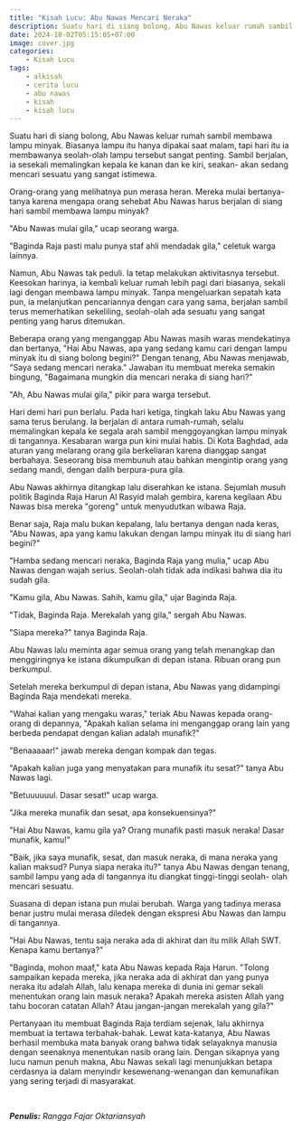 ```yaml
---
title: "Kisah Lucu: Abu Nawas Mencari Neraka"
description: Suatu hari di siang bolong, Abu Nawas keluar rumah sambil membawa lampu minyak. Biasanya lampu itu hanya dipakai saat malam, tapi hari itu ia membawanya seolah-olah lampu tersebut sangat penting.
date: 2024-10-02T05:15:05+07:00
image: cover.jpg
categories:
    - Kisah Lucu
tags:
    - alkisah
    - cerita lucu
    - abu nawas
    - kisah
    - kisah lucu
---
```


Suatu hari di siang bolong, Abu Nawas keluar rumah sambil membawa
lampu minyak. Biasanya lampu itu hanya dipakai saat malam, tapi hari
itu ia membawanya seolah-olah lampu tersebut sangat penting. Sambil
berjalan, ia sesekali memalingkan kepala ke kanan dan ke kiri, seakan-
akan sedang mencari sesuatu yang sangat istimewa.

Orang-orang yang melihatnya pun merasa heran. Mereka mulai bertanya-
tanya karena mengapa orang sehebat Abu Nawas harus berjalan di siang
hari sambil membawa lampu minyak?

"Abu Nawas mulai gila," ucap seorang warga.

"Baginda Raja pasti malu punya staf ahli mendadak gila,"
celetuk warga lainnya.

Namun, Abu Nawas tak peduli. Ia tetap melakukan aktivitasnya tersebut.
Keesokan harinya, ia kembali keluar rumah lebih pagi dari biasanya,
sekali lagi dengan membawa lampu minyak. Tanpa mengeluarkan sepatah
kata pun, ia melanjutkan pencariannya dengan cara yang sama, berjalan
sambil terus memerhatikan sekeliling, seolah-olah ada sesuatu yang
sangat penting yang harus ditemukan.

Beberapa orang yang menganggap Abu Nawas masih waras mendekatinya dan
bertanya, "Hai Abu Nawas, apa yang sedang kamu cari dengan lampu
minyak itu di siang bolong begini?" Dengan tenang, Abu Nawas menjawab,
"Saya sedang mencari neraka." Jawaban itu membuat mereka semakin
bingung, "Bagaimana mungkin dia mencari neraka di siang hari?"

"Ah, Abu Nawas mulai gila," pikir para warga tersebut. 

Hari demi hari pun berlalu. Pada hari ketiga, tingkah laku Abu Nawas
yang sama terus berulang. Ia berjalan di antara rumah-rumah, selalu
memalingkan kepala ke segala arah sambil menggoyangkan lampu minyak di
tangannya. Kesabaran warga pun kini mulai habis. Di Kota Baghdad, ada
aturan yang melarang orang gila berkeliaran karena dianggap sangat
berbahaya. Seseorang bisa membunuh atau bahkan mengintip orang yang
sedang mandi, dengan dalih berpura-pura gila.

Abu Nawas akhirnya ditangkap lalu diserahkan ke istana. Sejumlah musuh
politik Baginda Raja Harun Al Rasyid malah gembira, karena kegilaan
Abu Nawas bisa mereka "goreng" untuk menyudutkan wibawa Raja.

Benar saja, Raja malu bukan kepalang, lalu bertanya dengan nada keras,
"Abu Nawas, apa yang kamu lakukan dengan lampu minyak itu di siang
hari begini?"

"Hamba sedang mencari neraka, Baginda Raja yang mulia," ucap Abu Nawas
dengan wajah serius. Seolah-olah tidak ada indikasi bahwa dia itu
sudah gila.

"Kamu gila, Abu Nawas. Sahih, kamu gila," ujar Baginda Raja.

"Tidak, Baginda Raja. Merekalah yang gila," sergah Abu Nawas.

"Siapa mereka?" tanya Baginda Raja.

Abu Nawas lalu meminta agar semua orang yang telah menangkap dan
menggiringnya ke istana dikumpulkan di depan istana. Ribuan orang pun
berkumpul.

Setelah mereka berkumpul di depan istana, Abu Nawas yang
didampingi Baginda Raja mendekati mereka.

"Wahai kalian yang mengaku waras," teriak Abu Nawas kepada orang-orang
di depannya, "Apakah kalian selama ini menganggap orang lain yang
berbeda pendapat dengan kalian adalah munafik?"

"Benaaaaar!" jawab mereka dengan kompak dan tegas.

"Apakah kalian juga yang menyatakan para munafik itu sesat?"
tanya Abu Nawas lagi.

"Betuuuuuul. Dasar sesat!" ucap warga.

"Jika mereka munafik dan sesat, apa konsekuensinya?"

"Hai Abu Nawas, kamu gila ya? Orang munafik pasti masuk
neraka! Dasar munafik, kamu!"

"Baik, jika saya munafik, sesat, dan masuk neraka, di mana neraka yang
kalian maksud? Punya siapa neraka itu?" tanya Abu Nawas dengan tenang,
sambil lampu yang ada di tangannya itu diangkat tinggi-tinggi seolah-
olah mencari sesuatu.

Suasana di depan istana pun mulai berubah. Warga yang tadinya merasa
benar justru mulai merasa diledek dengan ekspresi Abu Nawas dan lampu
di tangannya.

"Hai Abu Nawas, tentu saja neraka ada di akhirat dan itu milik Allah SWT.
Kenapa kamu bertanya?"

"Baginda, mohon maaf," kata Abu Nawas kepada Raja Harun. "Tolong
sampaikan kepada mereka, jika neraka ada di akhirat dan yang punya
neraka itu adalah Allah, lalu kenapa mereka di dunia ini gemar sekali
menentukan orang lain masuk neraka? Apakah mereka asisten Allah yang
tahu bocoran catatan Allah? Atau jangan-jangan merekalah yang gila?"

Pertanyaan itu membuat Baginda Raja terdiam sejenak, lalu akhirnya
membuat ia tertawa terbahak-bahak. Lewat kata-katanya, Abu Nawas
berhasil membuka mata banyak orang bahwa tidak selayaknya manusia
dengan seenaknya menentukan nasib orang lain. Dengan sikapnya yang
lucu namun penuh makna, Abu Nawas sekali lagi menunjukkan betapa
cerdasnya ia dalam menyindir kesewenang-wenangan dan kemunafikan yang
sering terjadi di masyarakat.

</br>

_**Penulis:** Rangga Fajar Oktariansyah_
